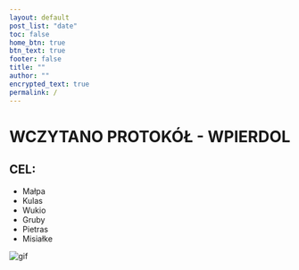```yaml
---
layout: default
post_list: "date"
toc: false
home_btn: true
btn_text: true
footer: false
title: ""
author: ""
encrypted_text: true
permalink: /
---
```


# WCZYTANO PROTOKÓŁ - WPIERDOL

##  CEL:

* Małpa
* Kulas
* Wukio
* Gruby
* Pietras
* Misiałke

![gif](https://i.imgflip.com/3epb3g.gif)
